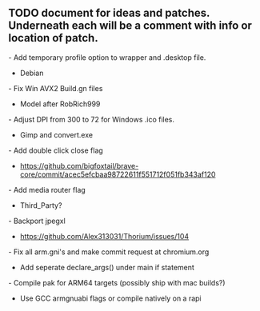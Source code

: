 ## TODO document for ideas and patches. Underneath each will be a comment with info or location of patch.

&#45; Add temporary profile option to wrapper and .desktop file.

 - Debian

&#45; Fix Win AVX2 Build.gn files

 - Model after RobRich999

&#45; Adjust DPI from 300 to 72 for Windows .ico files.

 - Gimp and convert.exe

&#45; Add double click close flag

 - https://github.com/bigfoxtail/brave-core/commit/acec5efcbaa98722611f551712f051fb343af120

&#45; Add media router flag

 - Third_Party?

&#45; Backport jpegxl

 - https://github.com/Alex313031/Thorium/issues/104

&#45; Fix all arm.gni's and make commit request at chromium.org

 - Add seperate declare_args() under main if statement

&#45; Compile pak for ARM64 targets (possibly ship with mac builds?)

 - Use GCC armgnuabi flags or compile natively on a rapi
